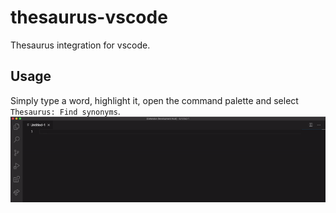 # thesaurus-vscode

Thesaurus integration for vscode.

## Usage

Simply type a word, highlight it, open the command palette and select `Thesaurus: Find synonyms`.
![Example usage](assets/example.gif)
